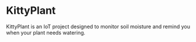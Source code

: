 # KittyPlant
KittyPlant is an IoT project designed to monitor soil moisture and remind you when your plant needs watering.
